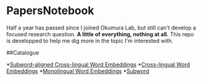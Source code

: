 # PapersNotebook

Half a year has passed since I joined Okumura Lab, but still can't develop a focused research question. **A little of everything, nothing at all.** This repo is developped to help me dig more in the topic I'm interested with.

##Catalogue

*[Subword-aligned Cross-lingual Word Embeddings](#SCWE)
  *[Cross-lingual Word Embeddings](#CWE)
  *[Monolingual Word Embeddings](#MWE)
  *[Subword](#Subword)

